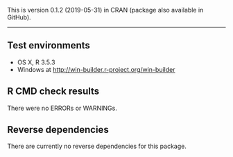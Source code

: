 This is version 0.1.2 (2019-05-31) in CRAN (package also available in GitHub).

---

## Test environments
* OS X, R 3.5.3
* Windows at http://win-builder.r-project.org/win-builder

## R CMD check results

There were no ERRORs or WARNINGs.

## Reverse dependencies

There are currently no reverse dependencies for this package.

